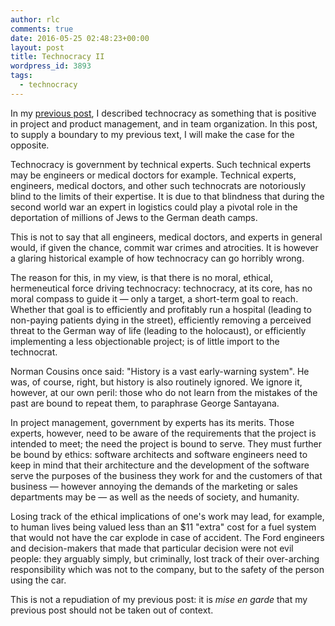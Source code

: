```yaml
---
author: rlc
comments: true
date: 2016-05-25 02:48:23+00:00
layout: post
title: Technocracy II
wordpress_id: 3893
tags:
  - technocracy
---
```


In my [previous post](/blog/2016/05/technocracy/), I described technocracy as something that is positive in project and product management, and in team organization. In this post, to supply a boundary to my previous text, I will make the case for the opposite.

<!--more-->

Technocracy is government by technical experts. Such technical experts may be engineers or medical doctors for example. Technical experts, engineers, medical doctors, and other such technocrats are notoriously blind to the limits of their expertise. It is due to that blindness that during the second world war an expert in logistics could play a pivotal role in the deportation of millions of Jews to the German death camps.

This is not to say that all engineers, medical doctors, and experts in general would, if given the chance, commit war crimes and atrocities. It is however a glaring historical example of how technocracy can go horribly wrong.

The reason for this, in my view, is that there is no moral, ethical, hermeneutical force driving technocracy: technocracy, at its core, has no moral compass to guide it — only a target, a short-term goal to reach. Whether that goal is to efficiently and profitably run a hospital (leading to non-paying patients dying in the street), efficiently removing a perceived threat to the German way of life (leading to the holocaust), or efficiently implementing a less objectionable project; is of little import to the technocrat.

Norman Cousins once said: "History is a vast early-warning system". He was, of course, right, but history is also routinely ignored. We ignore it, however, at our own peril: those who do not learn from the mistakes of the past are bound to repeat them, to paraphrase George Santayana.

In project management, government by experts has its merits. Those experts, however, need to be aware of the requirements that the project is intended to meet; the need the project is bound to serve. They must further be bound by ethics: software architects and software engineers need to keep in mind that their architecture and the development of the software serve the purposes of the business they work for and the customers of that business — however annoying the demands of the marketing or sales departments may be — as well as the needs of society, and humanity.

Losing track of the ethical implications of one's work may lead, for example, to human lives being valued less than an $11 "extra" cost for a fuel system that would not have the car explode in case of accident. The Ford engineers and decision-makers that made that particular decision were not evil people: they arguably simply, but criminally, lost track of their over-arching responsibility which was not to the company, but to the safety of the person using the car.

This is not a repudiation of my previous post: it is _mise en garde_ that my previous post should not be taken out of context.
